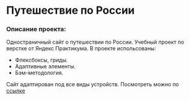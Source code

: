 # Путешествие по России

### Описание проекта:
Одностраничный сайт о путешествии по России. Учебный проект по верстке от Яндекс Практикума. В проекте испольсованы:
* Флексбоксы, гриды.
* Адаптивные элементы.
* Бэм-методология.

Сайт адаптирован под все виды устройств.
Посмотреть можно по [ссылке]()
